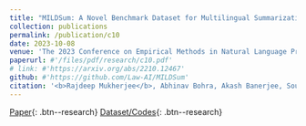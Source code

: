 ```yaml
---
title: "MILDSum: A Novel Benchmark Dataset for Multilingual Summarization of Indian Legal Case Judgments"
collection: publications
permalink: /publication/c10
date: 2023-10-08
venue: 'The 2023 Conference on Empirical Methods in Natural Language Processing, <b>EMNLP 2023</b>'
paperurl: #'/files/pdf/research/c10.pdf'
# link: #'https://arxiv.org/abs/2210.12467'
github: #'https://github.com/Law-AI/MILDSum'
citation: '<b>Rajdeep Mukherjee</b>, Abhinav Bohra, Akash Banerjee, Soumya Sharma, Manjunath Hegde, Afreen Shaikh, Shivani Shrivastava, Koustuv Dasgupta, Niloy Ganguly, Saptarshi Ghosh and Pawan Goyal'
---
```


[Paper](/files/pdf/research/c10.pdf){: .btn--research} [Dataset/Codes](https://github.com/Law-AI/MILDSum){: .btn--research} 

<!-- [Poster](/files/pdf/research/ECTSum_EMNLP2022_Poster.pdf){: .btn--research} [Slides](https://docs.google.com/presentation/d/e/2PACX-1vTGUke-pXTT9MtbVOJCuO_A7Lnaeex7LBkLAY6uxPVEGZ5l6mqvHkENADlPd9lMHXCkZCQMQSgZJFpN/pub?start=true&loop=false&delayms=3000){: .btn--research} [Video](https://drive.google.com/file/d/1DW2i2ApgiE6V7ViiayX5zdJSRXdAEbsy/view?usp=sharing){: .btn--research} [Citation](https://aclanthology.org/2022.emnlp-main.748/){: .btn--research} -->
